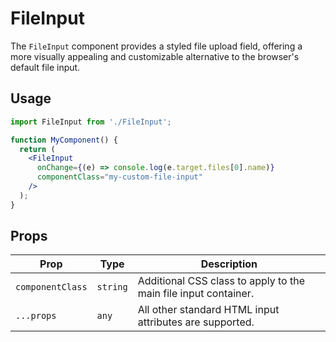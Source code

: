 # FileInput

The `FileInput` component provides a styled file upload field, offering a more visually appealing and customizable alternative to the browser's default file input.

## Usage

```jsx
import FileInput from './FileInput';

function MyComponent() {
  return (
    <FileInput
      onChange={(e) => console.log(e.target.files[0].name)}
      componentClass="my-custom-file-input"
    />
  );
}
```

## Props

| Prop           | Type     | Description                                     |
| -------------- | -------- | ----------------------------------------------- |
| `componentClass` | `string` | Additional CSS class to apply to the main file input container. |
| `...props`     | `any`    | All other standard HTML input attributes are supported. |
